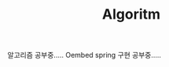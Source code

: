 ﻿---
title: Algoritm
categories:
- blogging
last_modified_at: 2022-01-12T17:00:00+09:00
toc: true
---

알고리즘 공부중.....
Oembed spring 구현 공부중.....
